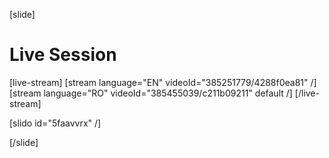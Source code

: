 [slide]
# Live Session

[live-stream]
[stream language="EN" videoId="385251779/4288f0ea81"  /]
[stream language="RO" videoId="385455039/c211b09211" default /]
[/live-stream]

[slido id="5faavvrx" /]

[/slide]